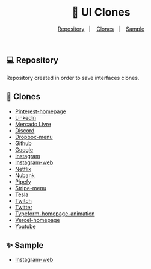 <h1 align="center"> 
    🚀 UI Clones
</h1>

<p align="center">
    <a href="#-repository">Repository</a>&nbsp;&nbsp;&nbsp;|&nbsp;&nbsp;&nbsp;
    <a href="#-clones">Clones</a>&nbsp;&nbsp;&nbsp;|&nbsp;&nbsp;&nbsp;
    <a href="#-sample">Sample</a>
</p>

<br>

## 💻 Repository

Repository created in order to save interfaces clones.

## 🚀 Clones

- [Pinterest-homepage](https://github.com/Gabriel-J3sus/UI-Clones/tree/main/Pinterest-homepage-clone)
- [Linkedin](https://github.com/Gabriel-J3sus/UI-Clones/tree/main/clone-linkedin)
- [Mercado Livre](https://github.com/Gabriel-J3sus/UI-Clones/tree/main/clone-mercadolivre)
- [Discord](https://github.com/Gabriel-J3sus/UI-Clones/tree/main/discord-clone)
- [Dropbox-menu](https://github.com/Gabriel-J3sus/UI-Clones/tree/main/dropbox-menu-clone)
- [Github](https://github.com/Gabriel-J3sus/UI-Clones/tree/main/github-clone)
- [Google](https://github.com/Gabriel-J3sus/UI-Clones/tree/main/google-clone)
- [Instagram](https://github.com/Gabriel-J3sus/UI-Clones/tree/main/instagram-clone)
- [Instagram-web](https://github.com/Gabriel-J3sus/UI-Clones/tree/main/instagramweb-clone)
- [Netflix](https://github.com/Gabriel-J3sus/UI-Clones/tree/main/netflix-clone)
- [Nubank](https://github.com/Gabriel-J3sus/UI-Clones/tree/main/nubank-clone)
- [Pipefy](https://github.com/Gabriel-J3sus/UI-Clones/tree/main/pipefy-clone)
- [Stripe-menu](https://github.com/Gabriel-J3sus/UI-Clones/tree/main/stripe-menu-clone)
- [Tesla](https://github.com/Gabriel-J3sus/UI-Clones/tree/main/tesla-clone)
- [Twitch](https://github.com/Gabriel-J3sus/UI-Clones/tree/main/twitch-app)
- [Twitter](https://github.com/Gabriel-J3sus/UI-Clones/tree/main/twitter-clone)
- [Typeform-homepage-animation](https://github.com/Gabriel-J3sus/UI-Clones/tree/main/typeform-homepage-animation)
- [Vercel-homepage](https://github.com/Gabriel-J3sus/UI-Clones/tree/main/vercel-homepage-clone)
- [Youtube](https://github.com/Gabriel-J3sus/UI-Clones/tree/main/youtube-clone)

## ✨ Sample

- [Instagram-web](https://instagram-web-page-uiclone.netlify.app/)